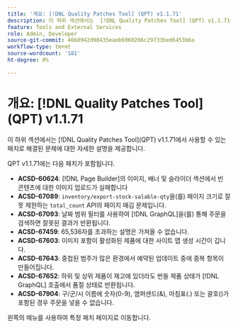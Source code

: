 ```yaml
---
title: '개요: [!DNL Quality Patches Tool] (QPT) v1.1.71'
description: 이 하위 섹션에서는  [!DNL Quality Patches Tool] (QPT) v1.1.71에서 사용할 수 있는 패치로 해결된 문제에 대한 자세한 설명을 제공합니다.
feature: Tools and External Services
role: Admin, Developer
source-git-commit: 4660942d90435eaeb6960206c29733bed6453b6a
workflow-type: tm+mt
source-wordcount: '181'
ht-degree: 0%

---
```


# 개요: [!DNL Quality Patches Tool]&#x200B;(QPT) v1.1.71

이 하위 섹션에서는 [!DNL Quality Patches Tool]&#x200B;(QPT) v1.1.71에서 사용할 수 있는 패치로 해결된 문제에 대한 자세한 설명을 제공합니다.

QPT v1.1.71에는 다음 패치가 포함됩니다.


* **ACSD-60624**: [!DNL Page Builder]의 이미지, 배너 및 슬라이더 섹션에서 빈 콘텐츠에 대한 이미지 업로드가 실패합니다
* **ACSD-67089**: `inventory/export-stock-salable-qty`을(를) 페이지 크기로 잘못 제한하는 `total_count` API의 페이지 매김 문제입니다.
* **ACSD-67093**: 날짜 범위 필터를 사용하여 [!DNL GraphQL]을(를) 통해 주문을 검색하면 잘못된 결과가 반환됩니다.
* **ACSD-67459**: 65,536자를 초과하는 설명은 가져올 수 없습니다.
* **ACSD-67603**: 이미지 포함이 활성화된 제품에 대한 사이트 맵 생성 시간이 깁니다.
* **ACSD-67643**: 중첩된 범주가 많은 환경에서 예약된 업데이트 중에 중복 항목이 만들어집니다.
* **ACSD-67652**: 하위 및 상위 제품이 재고에 있더라도 번들 제품 상태가 [!DNL GraphQL] 호출에서 품절 상태로 반환됩니다.
* **ACSD-67904**: 구/군/시 이름에 숫자(0-9), 앰퍼샌드(&amp;), 마침표(.) 또는 괄호()가 포함된 경우 주문을 넣을 수 없습니다.

왼쪽의 메뉴를 사용하여 특정 패치 페이지로 이동합니다.
